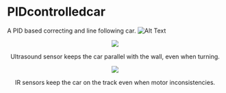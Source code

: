 # PIDcontrolledcar
A PID based correcting and line following car.
![Alt Text](https://giphy.com/gifs/e3jT2AodcGYW96S0eG/giphy.gif)

<p align="center">
  <img src="https://github.com/supercoder-hao/PIDcontrolledcar/blob/main/gif/opsCorrecting.gif" />
</p>
<p align="center">
  Ultrasound sensor keeps the car parallel with the wall, even when turning.
</p>

<p align="center">
  <img src="https://github.com/supercoder-hao/PIDcontrolledcar/blob/main/gif/linefollowingCar.gif" />
</p>

<p align="center">
  IR sensors keep the car on the track even when motor inconsistencies.
</p>
